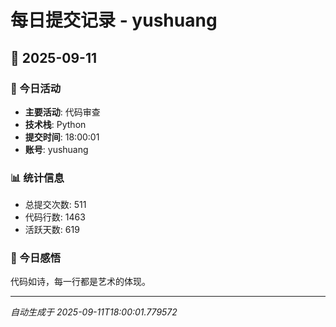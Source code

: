 # 每日提交记录 - yushuang

## 📅 2025-09-11

### 🎯 今日活动
- **主要活动**: 代码审查
- **技术栈**: Python
- **提交时间**: 18:00:01
- **账号**: yushuang

### 📊 统计信息
- 总提交次数: 511
- 代码行数: 1463
- 活跃天数: 619

### 💭 今日感悟
代码如诗，每一行都是艺术的体现。

---
*自动生成于 2025-09-11T18:00:01.779572*

